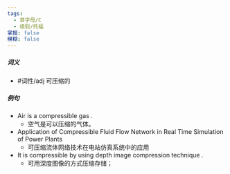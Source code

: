 ```yaml
---
tags:
  - 首字母/C
  - 级别/托福
掌握: false
模糊: false
---
```

##### 词义
- #词性/adj  可压缩的
##### 例句
- Air is a compressible gas .
	- 空气是可以压缩的气体。
- Application of Compressible Fluid Flow Network in Real Time Simulation of Power Plants
	- 可压缩流体网络技术在电站仿真系统中的应用
- It is compressible by using depth image compression technique .
	- 可用深度图像的方式压缩存储；
